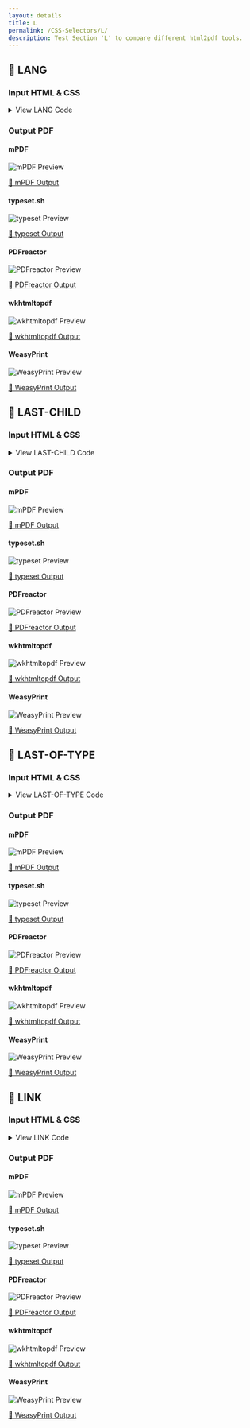 ```yaml
---
layout: details
title: L
permalink: /CSS-Selectors/L/
description: Test Section 'L' to compare different html2pdf tools.
---
```




## 🔬 LANG

### Input HTML & CSS

<details>
    <summary>
        View LANG Code
    </summary>
    <pre><code class="hljs xml"><span class="hljs-meta">&lt;!DOCTYPE <span class="hljs-meta-keyword">html</span>&gt;</span>
<span class="hljs-comment">&lt;!-- Sample from https://css-tricks.com/almanac/selectors/l/lang/ --&gt;</span>
<span class="hljs-tag">&lt;<span class="hljs-name">html</span> <span class="hljs-attr">lang</span>=<span class="hljs-string">"en"</span>&gt;</span>
    <span class="hljs-tag">&lt;<span class="hljs-name">head</span>&gt;</span>
        <span class="hljs-tag">&lt;<span class="hljs-name">style</span>&gt;</span><span class="css">
        <span class="hljs-selector-tag">q</span><span class="hljs-selector-pseudo">:before</span> { <span class="hljs-attribute">content</span>: open-quote; }
<span class="hljs-selector-tag">q</span><span class="hljs-selector-pseudo">:after</span> { <span class="hljs-attribute">content</span>: close-quote; }

<span class="hljs-selector-pseudo">:lang(en)</span> <span class="hljs-selector-tag">q</span> { <span class="hljs-attribute">quotes</span>: <span class="hljs-string">'“'</span> <span class="hljs-string">'”'</span>; }
<span class="hljs-selector-pseudo">:lang(fr)</span> <span class="hljs-selector-tag">q</span> { <span class="hljs-attribute">quotes</span>: <span class="hljs-string">'«'</span> <span class="hljs-string">'»'</span>; }
<span class="hljs-selector-pseudo">:lang(de)</span> <span class="hljs-selector-tag">q</span> { <span class="hljs-attribute">quotes</span>: <span class="hljs-string">'»'</span> <span class="hljs-string">'«'</span>; }
        </span><span class="hljs-tag">&lt;/<span class="hljs-name">style</span>&gt;</span>
    <span class="hljs-tag">&lt;/<span class="hljs-name">head</span>&gt;</span>
    <span class="hljs-tag">&lt;<span class="hljs-name">body</span>&gt;</span>
        <span class="hljs-tag">&lt;<span class="hljs-name">p</span>&gt;</span><span class="hljs-tag">&lt;<span class="hljs-name">q</span>&gt;</span>Pellentesque habitant morbi tristique senectus et netus et malesuada fames ac turpis egestas. Vestibulum tortor quam, feugiat vitae, ultricies eget, tempor sit amet, ante. Donec eu libero sit amet quam egestas semper. Aenean ultricies mi vitae est. Mauris placerat eleifend leo.<span class="hljs-tag">&lt;/<span class="hljs-name">q</span>&gt;</span><span class="hljs-tag">&lt;/<span class="hljs-name">p</span>&gt;</span>

    <span class="hljs-tag">&lt;/<span class="hljs-name">body</span>&gt;</span>
<span class="hljs-tag">&lt;/<span class="hljs-name">html</span>&gt;</span></code></pre>
    <p>
        <a href="https://raw.githubusercontent.com/azettl/compare.html2pdf.tools/master//html/CSS%20Selectors/L/lang.html" target="_blank" rel="noopener">📄 Get Input HTML on GitHub</a>
    </p>
</details>

### Output PDF

<div class="details-boxes">
    <div>
        <h4>mPDF</h4>
        <img src="/{{ page.path }}/../mpdf__html_CSS_Selectors_L_lang.html.png" alt="mPDF Preview" />
        <p>
            <a href="/{{ page.path }}/../mpdf__html_CSS_Selectors_L_lang.html.pdf" target="_blank">📕 mPDF Output</a>
        </p>
    </div>
    <div>
        <h4>typeset.sh</h4>
        <img src="/{{ page.path }}/../typeset__html_CSS_Selectors_L_lang.html.png" alt="typeset Preview" />
        <p>
            <a href="/{{ page.path }}/../typeset__html_CSS_Selectors_L_lang.html.pdf" target="_blank">📕 typeset Output</a>
        </p>
    </div>
    <div>
        <h4>PDFreactor</h4>
        <img src="/{{ page.path }}/../pdfreactor__html_CSS_Selectors_L_lang.html.png" alt="PDFreactor Preview" />
        <p>
            <a href="/{{ page.path }}/../pdfreactor__html_CSS_Selectors_L_lang.html.pdf" target="_blank">📕 PDFreactor Output</a>
        </p>
    </div>
    <div>
        <h4>wkhtmltopdf</h4>
        <img src="/{{ page.path }}/../wkhtmltopdf__html_CSS_Selectors_L_lang.html.png" alt="wkhtmltopdf Preview" />
        <p>
            <a href="/{{ page.path }}/../wkhtmltopdf__html_CSS_Selectors_L_lang.html.pdf" target="_blank">📕 wkhtmltopdf Output</a>
        </p>
    </div>
    <div>
        <h4>WeasyPrint</h4>
        <img src="/{{ page.path }}/../weasyprint__html_CSS_Selectors_L_lang.html.png" alt="WeasyPrint Preview" />
        <p>
            <a href="/{{ page.path }}/../weasyprint__html_CSS_Selectors_L_lang.html.pdf" target="_blank">📕 WeasyPrint Output</a>
        </p>
    </div>
</div>

## 🔬 LAST-CHILD

### Input HTML & CSS

<details>
    <summary>
        View LAST-CHILD Code
    </summary>
    <pre><code class="hljs xml"><span class="hljs-meta">&lt;!DOCTYPE <span class="hljs-meta-keyword">html</span>&gt;</span>
<span class="hljs-comment">&lt;!-- Sample from https://css-tricks.com/almanac/selectors/l/last-child/ --&gt;</span>
<span class="hljs-tag">&lt;<span class="hljs-name">html</span> <span class="hljs-attr">lang</span>=<span class="hljs-string">"en"</span>&gt;</span>
    <span class="hljs-tag">&lt;<span class="hljs-name">head</span>&gt;</span>
        <span class="hljs-tag">&lt;<span class="hljs-name">style</span>&gt;</span><span class="css">
        <span class="hljs-selector-tag">body</span> {
  <span class="hljs-attribute">font-family</span>: Palatino, Georgia, serif;
  <span class="hljs-attribute">max-width</span>: <span class="hljs-number">32em</span>;
  <span class="hljs-attribute">padding</span>: <span class="hljs-number">1em</span> <span class="hljs-number">0</span> <span class="hljs-number">0</span> <span class="hljs-number">1em</span>;
  <span class="hljs-attribute">line-height</span>: <span class="hljs-number">1.4</span>;
}

<span class="hljs-comment">/* by formatting the selector this way, we are less specific than `article p:first-child`
 this means ANY element that is the first child of `article` can be styled */</span>
<span class="hljs-selector-tag">article</span> <span class="hljs-selector-pseudo">:first-child</span> {
<span class="hljs-attribute">color</span>: red;
}

<span class="hljs-selector-tag">p</span><span class="hljs-selector-pseudo">:last-child</span> {
  <span class="hljs-attribute">font-size</span>: <span class="hljs-number">0.75em</span>;
  <span class="hljs-attribute">font-style</span>: italic;
}
        </span><span class="hljs-tag">&lt;/<span class="hljs-name">style</span>&gt;</span>
    <span class="hljs-tag">&lt;/<span class="hljs-name">head</span>&gt;</span>
    <span class="hljs-tag">&lt;<span class="hljs-name">body</span>&gt;</span>
        <span class="hljs-tag">&lt;<span class="hljs-name">article</span>&gt;</span>
            <span class="hljs-tag">&lt;<span class="hljs-name">p</span>&gt;</span>"Very well, Sir Francis," replied Mr. Fogg; "if he had been caught he would have been condemned and punished, and then would have quietly returned to Europe.  I don't see how this affair could have delayed his master."<span class="hljs-tag">&lt;/<span class="hljs-name">p</span>&gt;</span>
          
            <span class="hljs-tag">&lt;<span class="hljs-name">p</span>&gt;</span>The conversation fell again.  During the night the train left the mountains behind, and passed Nassik, and the next day proceeded over the flat, well-cultivated country of the Khandeish, with its straggling villages, above which rose the minarets of the pagodas.<span class="hljs-tag">&lt;/<span class="hljs-name">p</span>&gt;</span>
          
            <span class="hljs-tag">&lt;<span class="hljs-name">p</span>&gt;</span>Jules Verne was a French author who pioneered the genre of science fiction in the late nineteenth and early twentieth century. Follow him on Twitter.<span class="hljs-tag">&lt;/<span class="hljs-name">p</span>&gt;</span>
          <span class="hljs-tag">&lt;/<span class="hljs-name">article</span>&gt;</span>
    <span class="hljs-tag">&lt;/<span class="hljs-name">body</span>&gt;</span>
<span class="hljs-tag">&lt;/<span class="hljs-name">html</span>&gt;</span></code></pre>
    <p>
        <a href="https://raw.githubusercontent.com/azettl/compare.html2pdf.tools/master//html/CSS%20Selectors/L/last-child.html" target="_blank" rel="noopener">📄 Get Input HTML on GitHub</a>
    </p>
</details>

### Output PDF

<div class="details-boxes">
    <div>
        <h4>mPDF</h4>
        <img src="/{{ page.path }}/../mpdf__html_CSS_Selectors_L_last-child.html.png" alt="mPDF Preview" />
        <p>
            <a href="/{{ page.path }}/../mpdf__html_CSS_Selectors_L_last-child.html.pdf" target="_blank">📕 mPDF Output</a>
        </p>
    </div>
    <div>
        <h4>typeset.sh</h4>
        <img src="/{{ page.path }}/../typeset__html_CSS_Selectors_L_last-child.html.png" alt="typeset Preview" />
        <p>
            <a href="/{{ page.path }}/../typeset__html_CSS_Selectors_L_last-child.html.pdf" target="_blank">📕 typeset Output</a>
        </p>
    </div>
    <div>
        <h4>PDFreactor</h4>
        <img src="/{{ page.path }}/../pdfreactor__html_CSS_Selectors_L_last-child.html.png" alt="PDFreactor Preview" />
        <p>
            <a href="/{{ page.path }}/../pdfreactor__html_CSS_Selectors_L_last-child.html.pdf" target="_blank">📕 PDFreactor Output</a>
        </p>
    </div>
    <div>
        <h4>wkhtmltopdf</h4>
        <img src="/{{ page.path }}/../wkhtmltopdf__html_CSS_Selectors_L_last-child.html.png" alt="wkhtmltopdf Preview" />
        <p>
            <a href="/{{ page.path }}/../wkhtmltopdf__html_CSS_Selectors_L_last-child.html.pdf" target="_blank">📕 wkhtmltopdf Output</a>
        </p>
    </div>
    <div>
        <h4>WeasyPrint</h4>
        <img src="/{{ page.path }}/../weasyprint__html_CSS_Selectors_L_last-child.html.png" alt="WeasyPrint Preview" />
        <p>
            <a href="/{{ page.path }}/../weasyprint__html_CSS_Selectors_L_last-child.html.pdf" target="_blank">📕 WeasyPrint Output</a>
        </p>
    </div>
</div>

## 🔬 LAST-OF-TYPE

### Input HTML & CSS

<details>
    <summary>
        View LAST-OF-TYPE Code
    </summary>
    <pre><code class="hljs xml"><span class="hljs-meta">&lt;!DOCTYPE <span class="hljs-meta-keyword">html</span>&gt;</span>
<span class="hljs-comment">&lt;!-- Sample from https://css-tricks.com/almanac/selectors/l/last-of-type/ --&gt;</span>
<span class="hljs-tag">&lt;<span class="hljs-name">html</span> <span class="hljs-attr">lang</span>=<span class="hljs-string">"en"</span>&gt;</span>
    <span class="hljs-tag">&lt;<span class="hljs-name">head</span>&gt;</span>
        <span class="hljs-tag">&lt;<span class="hljs-name">style</span>&gt;</span><span class="css">
        <span class="hljs-selector-tag">body</span> {
  <span class="hljs-attribute">font-family</span>: Palatino, Georgia, serif;
  <span class="hljs-attribute">max-width</span>: <span class="hljs-number">32em</span>;
  <span class="hljs-attribute">padding</span>: <span class="hljs-number">1em</span> <span class="hljs-number">0</span> <span class="hljs-number">0</span> <span class="hljs-number">1em</span>;
  <span class="hljs-attribute">line-height</span>: <span class="hljs-number">1.4</span>;
}

<span class="hljs-selector-tag">p</span><span class="hljs-selector-pseudo">:first-of-type</span> {
  <span class="hljs-attribute">font-size</span>: <span class="hljs-number">1.25em</span>;
}

<span class="hljs-selector-tag">p</span><span class="hljs-selector-pseudo">:last-of-type</span> {
  <span class="hljs-attribute">font-size</span>: <span class="hljs-number">0.75em</span>;
  <span class="hljs-attribute">font-style</span>: italic;
}
        </span><span class="hljs-tag">&lt;/<span class="hljs-name">style</span>&gt;</span>
    <span class="hljs-tag">&lt;/<span class="hljs-name">head</span>&gt;</span>
    <span class="hljs-tag">&lt;<span class="hljs-name">body</span>&gt;</span>
        <span class="hljs-tag">&lt;<span class="hljs-name">h1</span>&gt;</span>Around the World in Eighty Days<span class="hljs-tag">&lt;/<span class="hljs-name">h1</span>&gt;</span>

        <span class="hljs-tag">&lt;<span class="hljs-name">p</span>&gt;</span>"Very well, Sir Francis," replied Mr. Fogg; "if he had been caught he would have been condemned and punished, and then would have quietly returned to Europe.  I don't see how this affair could have delayed his master."<span class="hljs-tag">&lt;/<span class="hljs-name">p</span>&gt;</span>
        
        <span class="hljs-tag">&lt;<span class="hljs-name">p</span>&gt;</span>The conversation fell again.  During the night the train left the mountains behind, and passed Nassik, and the next day proceeded over the flat, well-cultivated country of the Khandeish, with its straggling villages, above which rose the minarets of the pagodas.<span class="hljs-tag">&lt;/<span class="hljs-name">p</span>&gt;</span>
        
        <span class="hljs-tag">&lt;<span class="hljs-name">p</span>&gt;</span>Jules Verne was a French author who pioneered the genre of science fiction in the late nineteenth and early twentieth century. Follow him on Twitter.<span class="hljs-tag">&lt;/<span class="hljs-name">p</span>&gt;</span>
         
         
    <span class="hljs-tag">&lt;/<span class="hljs-name">body</span>&gt;</span>
<span class="hljs-tag">&lt;/<span class="hljs-name">html</span>&gt;</span></code></pre>
    <p>
        <a href="https://raw.githubusercontent.com/azettl/compare.html2pdf.tools/master//html/CSS%20Selectors/L/last-of-type.html" target="_blank" rel="noopener">📄 Get Input HTML on GitHub</a>
    </p>
</details>

### Output PDF

<div class="details-boxes">
    <div>
        <h4>mPDF</h4>
        <img src="/{{ page.path }}/../mpdf__html_CSS_Selectors_L_last-of-type.html.png" alt="mPDF Preview" />
        <p>
            <a href="/{{ page.path }}/../mpdf__html_CSS_Selectors_L_last-of-type.html.pdf" target="_blank">📕 mPDF Output</a>
        </p>
    </div>
    <div>
        <h4>typeset.sh</h4>
        <img src="/{{ page.path }}/../typeset__html_CSS_Selectors_L_last-of-type.html.png" alt="typeset Preview" />
        <p>
            <a href="/{{ page.path }}/../typeset__html_CSS_Selectors_L_last-of-type.html.pdf" target="_blank">📕 typeset Output</a>
        </p>
    </div>
    <div>
        <h4>PDFreactor</h4>
        <img src="/{{ page.path }}/../pdfreactor__html_CSS_Selectors_L_last-of-type.html.png" alt="PDFreactor Preview" />
        <p>
            <a href="/{{ page.path }}/../pdfreactor__html_CSS_Selectors_L_last-of-type.html.pdf" target="_blank">📕 PDFreactor Output</a>
        </p>
    </div>
    <div>
        <h4>wkhtmltopdf</h4>
        <img src="/{{ page.path }}/../wkhtmltopdf__html_CSS_Selectors_L_last-of-type.html.png" alt="wkhtmltopdf Preview" />
        <p>
            <a href="/{{ page.path }}/../wkhtmltopdf__html_CSS_Selectors_L_last-of-type.html.pdf" target="_blank">📕 wkhtmltopdf Output</a>
        </p>
    </div>
    <div>
        <h4>WeasyPrint</h4>
        <img src="/{{ page.path }}/../weasyprint__html_CSS_Selectors_L_last-of-type.html.png" alt="WeasyPrint Preview" />
        <p>
            <a href="/{{ page.path }}/../weasyprint__html_CSS_Selectors_L_last-of-type.html.pdf" target="_blank">📕 WeasyPrint Output</a>
        </p>
    </div>
</div>

## 🔬 LINK

### Input HTML & CSS

<details>
    <summary>
        View LINK Code
    </summary>
    <pre><code class="hljs xml"><span class="hljs-meta">&lt;!DOCTYPE <span class="hljs-meta-keyword">html</span>&gt;</span>
<span class="hljs-comment">&lt;!-- Sample from https://css-tricks.com/almanac/selectors/l/link/ --&gt;</span>
<span class="hljs-tag">&lt;<span class="hljs-name">html</span> <span class="hljs-attr">lang</span>=<span class="hljs-string">"en"</span>&gt;</span>
    <span class="hljs-tag">&lt;<span class="hljs-name">head</span>&gt;</span>
        <span class="hljs-tag">&lt;<span class="hljs-name">style</span>&gt;</span><span class="css">
        <span class="hljs-selector-pseudo">:link</span> {
  <span class="hljs-attribute">color</span>: aquamarine;
}
        </span><span class="hljs-tag">&lt;/<span class="hljs-name">style</span>&gt;</span>
    <span class="hljs-tag">&lt;/<span class="hljs-name">head</span>&gt;</span>
    <span class="hljs-tag">&lt;<span class="hljs-name">body</span>&gt;</span>
        <span class="hljs-tag">&lt;<span class="hljs-name">a</span> <span class="hljs-attr">href</span>=<span class="hljs-string">"https://css-tricks.com"</span>&gt;</span>CSS-Tricks<span class="hljs-tag">&lt;/<span class="hljs-name">a</span>&gt;</span>

        <span class="hljs-tag">&lt;<span class="hljs-name">a</span> <span class="hljs-attr">href</span>=<span class="hljs-string">""</span>&gt;</span>CSS-Tricks<span class="hljs-tag">&lt;/<span class="hljs-name">a</span>&gt;</span>
        
        <span class="hljs-tag">&lt;<span class="hljs-name">a</span> <span class="hljs-attr">href</span>&gt;</span>CSS-Tricks<span class="hljs-tag">&lt;/<span class="hljs-name">a</span>&gt;</span>

        <span class="hljs-tag">&lt;<span class="hljs-name">div</span> <span class="hljs-attr">href</span>=<span class="hljs-string">"https://css-tricks.com"</span>&gt;</span>CSS-Tricks<span class="hljs-tag">&lt;/<span class="hljs-name">div</span>&gt;</span>

    <span class="hljs-tag">&lt;/<span class="hljs-name">body</span>&gt;</span>
<span class="hljs-tag">&lt;/<span class="hljs-name">html</span>&gt;</span></code></pre>
    <p>
        <a href="https://raw.githubusercontent.com/azettl/compare.html2pdf.tools/master//html/CSS%20Selectors/L/link.html" target="_blank" rel="noopener">📄 Get Input HTML on GitHub</a>
    </p>
</details>

### Output PDF

<div class="details-boxes">
    <div>
        <h4>mPDF</h4>
        <img src="/{{ page.path }}/../mpdf__html_CSS_Selectors_L_link.html.png" alt="mPDF Preview" />
        <p>
            <a href="/{{ page.path }}/../mpdf__html_CSS_Selectors_L_link.html.pdf" target="_blank">📕 mPDF Output</a>
        </p>
    </div>
    <div>
        <h4>typeset.sh</h4>
        <img src="/{{ page.path }}/../typeset__html_CSS_Selectors_L_link.html.png" alt="typeset Preview" />
        <p>
            <a href="/{{ page.path }}/../typeset__html_CSS_Selectors_L_link.html.pdf" target="_blank">📕 typeset Output</a>
        </p>
    </div>
    <div>
        <h4>PDFreactor</h4>
        <img src="/{{ page.path }}/../pdfreactor__html_CSS_Selectors_L_link.html.png" alt="PDFreactor Preview" />
        <p>
            <a href="/{{ page.path }}/../pdfreactor__html_CSS_Selectors_L_link.html.pdf" target="_blank">📕 PDFreactor Output</a>
        </p>
    </div>
    <div>
        <h4>wkhtmltopdf</h4>
        <img src="/{{ page.path }}/../wkhtmltopdf__html_CSS_Selectors_L_link.html.png" alt="wkhtmltopdf Preview" />
        <p>
            <a href="/{{ page.path }}/../wkhtmltopdf__html_CSS_Selectors_L_link.html.pdf" target="_blank">📕 wkhtmltopdf Output</a>
        </p>
    </div>
    <div>
        <h4>WeasyPrint</h4>
        <img src="/{{ page.path }}/../weasyprint__html_CSS_Selectors_L_link.html.png" alt="WeasyPrint Preview" />
        <p>
            <a href="/{{ page.path }}/../weasyprint__html_CSS_Selectors_L_link.html.pdf" target="_blank">📕 WeasyPrint Output</a>
        </p>
    </div>
</div>


